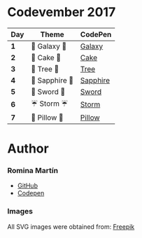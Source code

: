 # Codevember 2017

| Day   | Theme | CodePen |
|-------|-------|---------|
| **1** | :rocket: Galaxy :rocket:| [Galaxy](https://codepen.io/RominaMartin/full/YEyaoY/) |
| **2** | :cake: Cake   :cake:| [Cake](https://codepen.io/RominaMartin/full/xPZRKW/) |
| **3** | :deciduous_tree: Tree :deciduous_tree:| [Tree](https://codepen.io/RominaMartin/full/NwNRrE/) |
| **4** | :gem: Sapphire :gem:| [Sapphire](https://codepen.io/RominaMartin/full/wPGEQN/) |
| **5** | :hocho: Sword :hocho:| [Sword](https://codepen.io/RominaMartin/full/PONMgy/) |
| **6** | :umbrella: Storm :umbrella:| [Storm](https://codepen.io/RominaMartin/full/JOKgVb/) |
| **7** | :sheep: Pillow :sheep:| [Pillow](https://codepen.io/RominaMartin/full/wPzVMd/) |



# Author
### Romina Martín
- [GitHub](https://github.com/rominamartin)
- [Codepen](https://codepen.io/rominamartin)

### Images

All SVG images were obtained from: [Freepik](https://www.freepik.es/fotos-vectores-gratis/fondo)